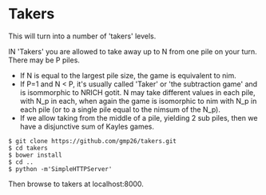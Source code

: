 Takers
======

This will turn into a number of 'takers' levels.

IN 'Takers' you are allowed to take away up to N from one pile on your turn. There may be P piles.
* If N is equal to the largest pile size, the game is equivalent to nim.
* If P=1 and N < P, it's usually called 'Taker' or 'the subtraction game' and is isommorphic to NRICH gotit.
  N may take different values in each pile, with N_p in each, when again the game is isomorphic to nim with N_p in     each pile (or to a single pile equal to the nimsum of the N_p).
* If we allow taking from the middle of a pile, yielding 2 sub piles, then we have a disjunctive sum of Kayles games.

```
$ git clone https://github.com/gmp26/takers.git
$ cd takers
$ bower install
$ cd ..
$ python -m'SimpleHTTPServer'
```

Then browse to takers at localhost:8000.
